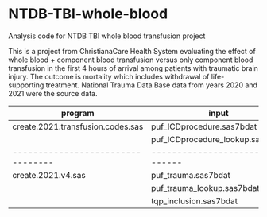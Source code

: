 # NTDB-TBI-whole-blood
Analysis code for NTDB TBI whole blood transfusion project

This is a project from ChristianaCare Health System evaluating the effect of whole blood + component blood transfusion versus only component blood transfusion in the first 4 hours of arrival among patients with traumatic brain injury. The outcome is mortality which includes withdrawal of life-supporting treatment. National Trauma Data Base data from years 2020 and 2021 were the source data. 


| program | input | output |  
| -------- | ------ | ------ |  
| create.2021.transfusion.codes.sas | puf_ICDprocedure.sas7bdat | transfusion_codes_2021.csv |  
|                                   | puf_ICDprocedure_lookup.sas7bdat | transfused_patients_2021.sas7bdat |  
| --------------------------------- | -------------------------------- | --------------------------------- |
| create.2021.v4.sas                | puf_trauma.sas7bdat              | trauma2021v4.csv                  |
|                                   | puf_trauma_lookup.sas7bdat       |                                   |
|                                   | tqp_inclusion.sas7bdat           |                                   |  
